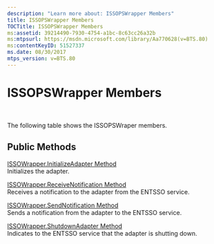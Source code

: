 ```yaml
---
description: "Learn more about: ISSOPSWrapper Members"
title: ISSOPSWrapper Members
TOCTitle: ISSOPSWrapper Members
ms:assetid: 39214490-7930-4754-a1bc-8c63cc26a32b
ms:mtpsurl: https://msdn.microsoft.com/library/Aa770628(v=BTS.80)
ms:contentKeyID: 51527337
ms.date: 08/30/2017
mtps_version: v=BTS.80
---
```


# ISSOPSWrapper Members

 

The following table shows the ISSOPSWraper members.

## Public Methods

[ISSOWrapper.InitializeAdapter Method](issowrapper-initializeadapter-method.md)  
Initializes the adapter.

[ISSOWrapper.ReceiveNotification Method](issowrapper-receivenotification-method.md)  
Receives a notification to the adapter from the ENTSSO service.

[ISSOWrapper.SendNotification Method](issowrapper-sendnotification-method.md)  
Sends a notification from the adapter to the ENTSSO service.

[ISSOWrapper.ShutdownAdapter Method](issowrapper-shutdownadapter-method.md)  
Indicates to the ENTSSO service that the adapter is shutting down.

